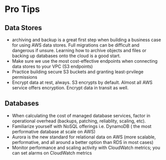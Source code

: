 # Pro Tips

## Data Stores
- archiving and backup is a great first step when building a business case for using AWS data stores. Full migrations can be difficult and dangerous if unsure. Learning how to archive objects and files or backing up databases onto the cloud is a good start.
- Make sure we use the most cost-effective endpoints when connecting data stores to your VPC (S3 endpoints)
- Practice building secure S3 buckets and granting least-prvilege permissions
- Encrypt data at rest, always. S3 encrypts by default. Almost all AWS service offers encryption. Encrypt data in transit as well.

## Databases
- When calculating the cost of managed database services, factor in operational overhead (backups, patching, reliablity, scaling, etc).
- Familiarize yourself with NoSQL offerings i.e. DynamoDB ( the most performative database at scale on AWS)
- Aurora is the new standard for relational data on AWS (more scalable, performative, and all around a better option than RDS in most cases)
- Monitor performance and scaling activity with CloudWatch metrics; you can set alarms on CloudWatch metrics
